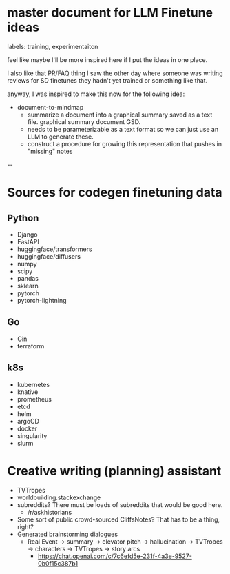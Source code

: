 # master document for LLM Finetune ideas

labels: training, experimentaiton

feel like maybe I'll be more inspired here if I put the ideas in one place. 

I also like that PR/FAQ thing I saw the other day where someone was writing reviews for SD finetunes they hadn't yet trained or something like that.

anyway, I was inspired to make this now for the following idea:

* document-to-mindmap
  * summarize a document into a graphical summary saved as a text file. graphical summary document GSD.
  * needs to be parameterizable as a text format so we can just use an LLM to generate these.
  * construct a procedure for growing this representation that pushes in "missing" notes 

--

# Sources for codegen finetuning data

## Python

* Django
* FastAPI
* huggingface/transformers
* huggingface/diffusers
* numpy
* scipy
* pandas
* sklearn
* pytorch
* pytorch-lightning

## Go

* Gin
* terraform

## k8s

* kubernetes
* knative
* prometheus
* etcd
* helm
* argoCD
* docker
* singularity
* slurm

# Creative writing (planning) assistant

* TVTropes
* worldbuilding.stackexchange
* subreddits? There must be loads of subreddits that would be good here.
  * /r/askhistorians
* Some sort of public crowd-sourced CliffsNotes? That has to be a thing, right?
* Generated brainstorming dialogues
  * Real Event -> summary -> elevator pitch -> hallucination -> TVTropes -> characters -> TVTropes -> story arcs
    * https://chat.openai.com/c/7c6efd5e-231f-4a3e-9527-0b0f15c387b1

